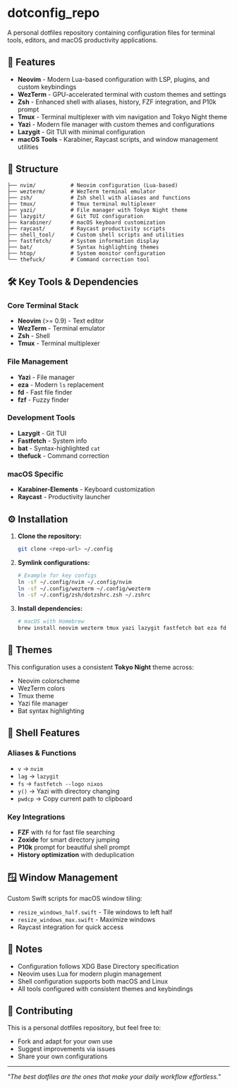 # dotconfig_repo

A personal dotfiles repository containing configuration files for terminal tools, editors, and macOS productivity applications.

## 🚀 Features

- **Neovim** - Modern Lua-based configuration with LSP, plugins, and custom keybindings
- **WezTerm** - GPU-accelerated terminal with custom themes and settings
- **Zsh** - Enhanced shell with aliases, history, FZF integration, and P10k prompt
- **Tmux** - Terminal multiplexer with vim navigation and Tokyo Night theme
- **Yazi** - Modern file manager with custom themes and configurations
- **Lazygit** - Git TUI with minimal configuration
- **macOS Tools** - Karabiner, Raycast scripts, and window management utilities

## 📁 Structure

```
├── nvim/           # Neovim configuration (Lua-based)
├── wezterm/        # WezTerm terminal emulator
├── zsh/            # Zsh shell with aliases and functions
├── tmux/           # Tmux terminal multiplexer
├── yazi/           # File manager with Tokyo Night theme
├── lazygit/        # Git TUI configuration
├── karabiner/      # macOS keyboard customization
├── raycast/        # Raycast productivity scripts
├── shell_tool/     # Custom shell scripts and utilities
├── fastfetch/      # System information display
├── bat/            # Syntax highlighting themes
├── htop/           # System monitor configuration
└── thefuck/        # Command correction tool
```

## 🛠 Key Tools & Dependencies

### Core Terminal Stack
- **Neovim** (>= 0.9) - Text editor
- **WezTerm** - Terminal emulator
- **Zsh** - Shell
- **Tmux** - Terminal multiplexer

### File Management
- **Yazi** - File manager
- **eza** - Modern `ls` replacement
- **fd** - Fast file finder
- **fzf** - Fuzzy finder

### Development Tools
- **Lazygit** - Git TUI
- **Fastfetch** - System info
- **bat** - Syntax-highlighted `cat`
- **thefuck** - Command correction

### macOS Specific
- **Karabiner-Elements** - Keyboard customization
- **Raycast** - Productivity launcher

## ⚙️ Installation

1. **Clone the repository:**
   ```bash
   git clone <repo-url> ~/.config
   ```

2. **Symlink configurations:**
   ```bash
   # Example for key configs
   ln -sf ~/.config/nvim ~/.config/nvim
   ln -sf ~/.config/wezterm ~/.config/wezterm
   ln -sf ~/.config/zsh/dotzshrc.zsh ~/.zshrc
   ```

3. **Install dependencies:**
   ```bash
   # macOS with Homebrew
   brew install neovim wezterm tmux yazi lazygit fastfetch bat eza fd fzf zoxide thefuck
   ```

## 🎨 Themes

This configuration uses a consistent **Tokyo Night** theme across:
- Neovim colorscheme
- WezTerm colors
- Tmux theme
- Yazi file manager
- Bat syntax highlighting

## 🔧 Shell Features

### Aliases & Functions
- `v` → `nvim`
- `lag` → `lazygit`
- `fs` → `fastfetch --logo nixos`
- `y()` → Yazi with directory changing
- `pwdcp` → Copy current path to clipboard

### Key Integrations
- **FZF** with `fd` for fast file searching
- **Zoxide** for smart directory jumping
- **P10k** prompt for beautiful shell prompt
- **History optimization** with deduplication

## 🪟 Window Management

Custom Swift scripts for macOS window tiling:
- `resize_windows_half.swift` - Tile windows to left half
- `resize_windows_max.swift` - Maximize windows
- Raycast integration for quick access

## 📝 Notes

- Configuration follows XDG Base Directory specification
- Neovim uses Lua for modern plugin management
- Shell configuration supports both macOS and Linux
- All tools configured with consistent themes and keybindings

## 🤝 Contributing

This is a personal dotfiles repository, but feel free to:
- Fork and adapt for your own use
- Suggest improvements via issues
- Share your own configurations

---

*"The best dotfiles are the ones that make your daily workflow effortless."*